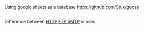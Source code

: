 Using google sheets as a database
https://github.com/Stuk/gooss

<br>Difference between [HTTP,FTP,SMTP][diff] in uses

[diff]:https://www.geeksforgeeks.org/what-are-the-differences-between-http-ftp-and-smtp/
